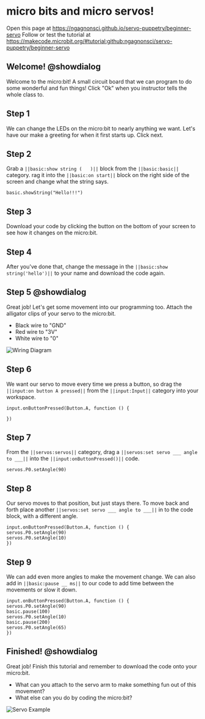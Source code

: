 # micro bits and micro servos!
Open this page at https://ngagnonsci.github.io/servo-puppetry/beginner-servo
Follow or test the tutorial at https://makecode.microbit.org/#tutorial:github:ngagnonsci/servo-puppetry/beginner-servo

## Welcome! @showdialog
Welcome to the micro:bit! A small circuit board that we can program to do some wonderful and fun things!
Click "Ok" when you instructor tells the whole class to.

## Step 1 
We can change the LEDs on the micro:bit to nearly anything we want. Let's have our make a greeting for when it first starts up. Click next.


## Step 2
Grab a ``||basic:show string (   )||`` block from the ``||basic:basic||`` category. rag it into the ``||basic:on start||`` block on the right side of the screen and change what the string says.
```blocks
basic.showString("Hello!!!")
```

## Step 3
Download your code by clicking the button on the bottom of your screen to see how it changes on the micro:bit.

## Step 4
After you've done that, change the message in the ``||basic:show string('hello')||`` to your name and download the code again.

## Step 5 @showdialog
Great job! Let's get some movement into our programming too. Attach the alligator clips of your servo to the micro:bit.

* Black wire to "GND" 
* Red wire to "3V"
* White wire to "0"

![Wiring Diagram](https://ngagnonsci.github.io/servo-puppetry/images/servo-wiring-example.jpg)

## Step 6
We want our servo to move every time we press a button, so drag the ``||input:on button A pressed||`` from the ``||input:Input||`` category into your workspace.
```blocks
input.onButtonPressed(Button.A, function () {
	
})
```
## Step 7 
From the ``||servos:servos||`` category, drag a ``||servos:set servo ___ angle to ___||`` into the ``||input:onButtonPressed()||`` code.
```blocks
servos.P0.setAngle(90)
```

## Step 8
Our servo moves to that position, but just stays there. To move back and forth place another ``||servos:set servo ___ angle to ___||`` in to the code block, with a different angle.
```blocks
input.onButtonPressed(Button.A, function () {
servos.P0.setAngle(90)
servos.P0.setAngle(10)	
})
```

## Step 9
We can add even more angles to make the movement change. We can also add in ``||basic:pause __ ms||`` to our code to add time between the movements or slow it down.
```blocks
input.onButtonPressed(Button.A, function () {
servos.P0.setAngle(90)
basic.pause(100)
servos.P0.setAngle(10)
basic.pause(200)
servos.P0.setAngle(65)
})
```

## Finished! @showdialog
Great job! Finish this tutorial and remember to download the code onto your micro:bit. 
* What can you attach to the servo arm to make something fun out of this movement?
* What else can you do by coding the micro:bit?

![Servo Example](https://ngagnonsci.github.io/servo-puppetry/images/servo-arm-example.gif)
